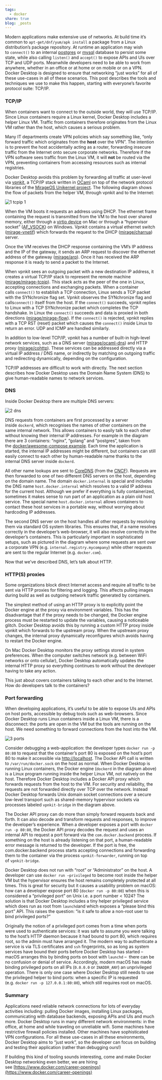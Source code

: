 ```yaml
---  
tags:  
  - docker  
share: true  
blog: _posts  
---  
```

Modern applications make extensive use of networks. At build time it’s common to `apt-get/dnf/yum/apk install` a package from a Linux distribution’s package repository. At runtime an application may wish to `connect()` to an internal [postgres](https://github.com/docker/awesome-compose/tree/master/nginx-golang-postgres) or [mysql](https://github.com/docker/awesome-compose/tree/master/sparkjava-mysql) database to persist some state, while also calling `listen()` and `accept()` to expose APIs and UIs over TCP and UDP ports. Meanwhile developers need to be able to work from anywhere, whether in an office or at home or on mobile or on a VPN. Docker Desktop is designed to ensure that networking “just works” for all of these use-cases in all of these scenarios. This post describes the tools and techniques we use to make this happen, starting with everyone’s favorite protocol suite: TCP/IP.  
  
### TCP/IP  
  
When containers want to connect to the outside world, they will use TCP/IP. Since Linux containers require a Linux kernel, Docker Desktop includes a helper Linux VM. Traffic from containers therefore originates from the Linux VM rather than the host, which causes a serious problem.  
  
Many IT departments create VPN policies which say something like, “only forward traffic which originates from the **host** over the VPN”. The intention is to prevent the host accidentally acting as a router, forwarding insecure traffic from the Internet onto secure corporate networks. Therefore if the VPN software sees traffic from the Linux VM, it will **not** be routed via the VPN, preventing containers from accessing resources such as internal registries.  
  
Docker Desktop avoids this problem by forwarding all traffic at user-level via [vpnkit](https://github.com/moby/vpnkit), a TCP/IP stack written in [OCaml](https://ocaml.org/) on top of the network protocol libraries of the [MirageOS Unikernel project](https://mirage.io/). The following diagram shows the flow of packets from the helper VM, through vpnkit and to the Internet:  
  
![1 tcpip 1](https://www.docker.com/wp-content/uploads/2022/01/1-TCPIP-1.png "- 1 Tcpip 1")  
  
When the VM boots it requests an address using DHCP. The ethernet frame containing the request is transmitted from the VM to the host over shared memory, either through a [virtio device](https://docs.oasis-open.org/virtio/virtio/v1.1/csprd01/virtio-v1.1-csprd01.html) on Mac or through a “hypervisor socket” ([AF_VSOCK](https://www.man7.org/linux/man-pages/man7/vsock.7.html)) on Windows. Vpnkit contains a virtual ethernet switch ([mirage-vnetif](https://github.com/mirage/mirage-vnetif)) which forwards the request to the DHCP ([mirage/charrua](https://github.com/mirage/charrua)) server.  
  
Once the VM receives the DHCP response containing the VM’s IP address and the IP of the gateway, it sends an ARP request to discover the ethernet address of the gateway ([mirage/arp](https://github.com/mirage/arp)). Once it has received the ARP response it is ready to send a packet to the Internet.  
  
When vpnkit sees an outgoing packet with a new destination IP address, it creates a virtual TCP/IP stack to represent the remote machine ([mirage/mirage-tcpip](https://github.com/mirage/mirage-tcpip)). This stack acts as the peer of the one in Linux, accepting connections and exchanging packets. When a container calls `connect()` to establish a TCP connection, Linux sends a TCP packet with the SYNchronize flag set. Vpnkit observes the SYNchronize flag and calls`connect()` itself from the host. If the `connect()` succeeds, vpnkit replies to Linux with a TCP SYNchronize packet which completes the TCP handshake. In Linux the `connect()` succeeds and data is proxied in both directions ([mirage/mirage-flow](https://github.com/mirage/mirage-flow)). If the `connect()` is rejected, vpnkit replies with a TCP RST (reset) packet which causes the `connect()` inside Linux to return an error. UDP and ICMP are handled similarly.  
  
In addition to low-level TCP/IP, vpnkit has a number of built-in high-level network services, such as a DNS server ([mirage/ocaml-dns](https://github.com/mirage/ocaml-dns)) and HTTP proxy ([mirage/cohttp](https://github.com/mirage/ocaml-cohttp)). These services can be addressed directly via a virtual IP address / DNS name, or indirectly by matching on outgoing traffic and redirecting dynamically, depending on the configuration.  
  
TCP/IP addresses are difficult to work with directly. The next section describes how Docker Desktop uses the Domain Name System (DNS) to give human-readable names to network services.  
  
### DNS  
  
Inside Docker Desktop there are multiple DNS servers:  
  
![2 dns](https://www.docker.com/wp-content/uploads/2022/01/2-DNS-1110x546.png "- 2 Dns")  
  
DNS requests from containers are first processed by a server inside `dockerd`, which recognises the names of other containers on the same internal network. This allows containers to easily talk to each other without knowing their internal IP addresses. For example in the diagram there are 3 containers: “nginx”, “golang” and “postgres”, taken from the [docker/awesome-compose example](https://github.com/docker/awesome-compose/tree/master/nginx-golang-postgres). Each time the application is started, the internal IP addresses might be different, but containers can still easily connect to each other by human-readable name thanks to the internal DNS server inside `dockerd`.  
  
All other name lookups are sent to [CoreDNS](https://coredns.io/) (from the [CNCF](https://www.cncf.io/)). Requests are then forwarded to one of two different DNS servers on the host, depending on the domain name. The domain `docker.internal` is special and includes the DNS name `host.docker.internal` which resolves to a valid IP address for the current host. Although we prefer if everything is fully containerized, sometimes it makes sense to run part of an application as a plain old host service. The special name `host.docker.internal` allows containers to contact these host services in a portable way, without worrying about hardcoding IP addresses.  
  
The second DNS server on the host handles all other requests by resolving them via standard OS system libraries. This ensures that, if a name resolves correctly in the developer’s web-browser, it will also resolve correctly in the developer’s containers. This is particularly important in sophisticated setups, such as pictured in the diagram where some requests are sent over a corporate VPN (e.g. `internal.registry.mycompany`) while other requests are sent to the regular Internet (e.g. `docker.com`).  
  
Now that we’ve described DNS, let’s talk about HTTP.  
  
### HTTP(S) proxies  
  
Some organizations block direct Internet access and require all traffic to be sent via HTTP proxies for filtering and logging. This affects pulling images during build as well as outgoing network traffic generated by containers.  
  
The simplest method of using an HTTP proxy is to explicitly point the Docker engine at the proxy via environment variables. This has the disadvantage that if the proxy needs to be changed, the Docker engine process must be restarted to update the variables, causing a noticeable glitch. Docker Desktop avoids this by running a custom HTTP proxy inside vpnkit which forwards to the upstream proxy. When the upstream proxy changes, the internal proxy dynamically reconfigures which avoids having to restart the Docker engine.  
  
On Mac Docker Desktop monitors the proxy settings stored in system preferences. When the computer switches network (e.g. between WiFi networks or onto cellular), Docker Desktop automatically updates the internal HTTP proxy so everything continues to work without the developer having to take any action.  
  
This just about covers containers talking to each other and to the Internet. How do developers talk to the containers?  
  
### Port forwarding  
  
When developing applications, it’s useful to be able to expose UIs and APIs on host ports, accessible by debug tools such as web-browsers. Since Docker Desktop runs Linux containers inside a Linux VM, there is a disconnect: the ports are open in the VM but the tools are running on the host. We need something to forward connections from the host into the VM.  
  
![3 ports](https://www.docker.com/wp-content/uploads/2022/01/3-ports.png "- 3 Ports")  
  
Consider debugging a web-application: the developer types `docker run -p 80:80` to request that the container’s port 80 is exposed on the host’s port 80 to make it accessible via [http://localhost](http://localhost/). The Docker API call is written to `/var/run/docker.sock` on the host as normal. When Docker Desktop is running Linux containers, the Docker engine (`dockerd` in the diagram above) is a Linux program running inside the helper Linux VM, not natively on the host. Therefore Docker Desktop includes a Docker API proxy which forwards requests from the host to the VM. For security and reliability, the requests are not forwarded directly over TCP over the network. Instead Docker Desktop forwards Unix domain socket connections over a secure low-level transport such as shared-memory hypervisor sockets via processes labeled `vpnkit-bridge` in the diagram above.  
  
The Docker API proxy can do more than simply forward requests back and forth. It can also decode and transform requests and responses, to improve the developer’s experience. When a developer exposes a port with `docker run -p 80:80`, the Docker API proxy decodes the request and uses an internal API to request a port forward via the `com.docker.backend` process. If something on the host is already listening on that port, a human-readable error message is returned to the developer. If the port is free, the com.docker.backend process starts accepting connections and forwarding them to the container via the process `vpnkit-forwarder`, running on top of `vpnkit-bridge`.  
  
Docker Desktop does not run with “root” or “Administrator” on the host. A developer can use `docker run –privileged` to become root inside the helper VM but the hypervisor ensures the host remains completely protected at all times. This is great for security but it causes a usability problem on macOS: how can a developer expose port 80 (`docker run -p 80:80`) when this is considered a “privileged port” on Unix i.e. a port number < 1024? The solution is that Docker Desktop includes a tiny helper privileged service which does run as root from `launchd`and which exposes a “please bind this port” API. This raises the question: “is it safe to allow a non-root user to bind privileged ports?”  
  
Originally the notion of a privileged port comes from a time when ports were used to authenticate services: it was safe to assume you were talking to the host’s HTTP daemon because it had bound to port 80, which requires root, so the admin must have arranged it. The modern way to authenticate a service is via TLS certificates and `ssh` fingerprints, so as long as system services have bound their ports before Docker Desktop has started – macOS arranges this by binding ports on boot with `launchd` –  there can be no confusion or denial of service. Accordingly, modern macOS has made binding privileged ports on all IPs (`0.0.0.0` or `INADDR_ANY`) an unprivileged operation. There is only one case where Docker Desktop still needs to use the privileged helper to bind ports: when a specific IP is requested (e.g. `docker run -p 127.0.0.1:80:80`), which still requires root on macOS.  
  
### Summary  
  
Applications need reliable network connections for lots of everyday activities including: pulling Docker images, installing Linux packages, communicating with database backends, exposing APIs and UIs and much more. Docker Desktop runs in many different network environments: in the office, at home and while traveling on unreliable wifi. Some machines have restrictive firewall policies installed. Other machines have sophisticated VPN configurations. For all these use-cases in all these environments, Docker Desktop aims to “just work”, so the developer can focus on building and testing their application (rather than debugging ours!)  
  
If building this kind of tooling sounds interesting, come and make Docker Desktop networking even better, we are hiring see [https://www.docker.com/career-openings](https://www.docker.com/career-openings)